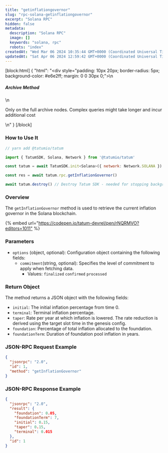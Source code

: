 ```yaml
---
title: "getinflationgovernor"
slug: "rpc-solana-getinflationgovernor"
excerpt: "Solana RPC"
hidden: false
metadata: 
  description: "Solana RPC"
  image: []
  keywords: "solana, rpc"
  robots: "index"
createdAt: "Wed Mar 06 2024 10:35:44 GMT+0000 (Coordinated Universal Time)"
updatedAt: "Sat Apr 06 2024 12:59:42 GMT+0000 (Coordinated Universal Time)"
---
```

[block:html]
{
  "html": "<div style=\"padding: 10px 20px; border-radius: 5px; background-color: #e6e2ff; margin: 0 0 30px 0;\">\n  <h5>Archive Method</h5>\n  <p>Only on the full archive nodes. Complex queries might take longer and incur additional cost</p>\n</div>"
}
[/block]


### How to Use It



```javascript
// yarn add @tatumio/tatum

import { TatumSDK, Solana, Network } from '@tatumio/tatum'

const tatum = await TatumSDK.init<Solana>({ network: Network.SOLANA })

const res = await tatum.rpc.getInflationGovernor()

await tatum.destroy() // Destroy Tatum SDK - needed for stopping background jobs
```



### Overview

The `getInflationGovernor` method is used to retrieve the current inflation governor in the Solana blockchain.

{% embed url="<https://codepen.io/tatum-devrel/pen/rNQRMVO?editors=1011"> %}

### Parameters

- `options` (object, optional): Configuration object containing the following fields:
  - `commitment`(string, optional): Specifies the level of commitment to apply when fetching data.
    - Values: `finalized` `confirmed` `processed`

### Return Object

The method returns a JSON object with the following fields:

- `initial`: The initial inflation percentage from time 0.
- `terminal`: Terminal inflation percentage.
- `taper`: Rate per year at which inflation is lowered. The rate reduction is derived using the target slot time in the genesis config.
- `foundation`: Percentage of total inflation allocated to the foundation.
- `foundationTerm`: Duration of foundation pool inflation in years.

### JSON-RPC Request Example

```json
{
  "jsonrpc": "2.0",
  "id": 1,
  "method": "getInflationGovernor"
}
```

### JSON-RPC Response Example

```json
{
  "jsonrpc": "2.0",
  "result": {
    "foundation": 0.05,
    "foundationTerm": 7,
    "initial": 0.15,
    "taper": 0.15,
    "terminal": 0.015
  },
  "id": 1
}
```
